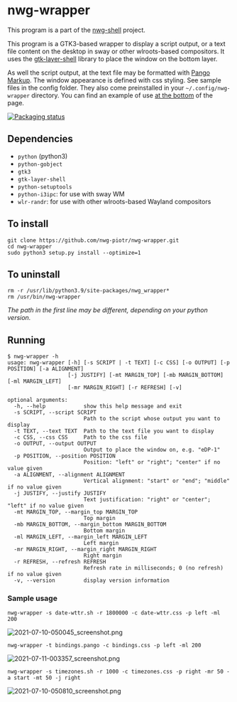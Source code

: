 # nwg-wrapper

This program is a part of the [nwg-shell](https://github.com/nwg-piotr/nwg-shell) project.

This program is a GTK3-based wrapper to display a script output, or a text file content on the desktop in sway or 
other wlroots-based compositors. It uses the [gtk-layer-shell](https://github.com/wmww/gtk-layer-shell) library
to place the window on the bottom layer.

As well the script output, at the text file may be formatted with 
[Pango Markup](https://developer.gnome.org/pygtk/stable/pango-markup-language.html). The window appearance is defined
with css styling. See sample files in the config folder. They also come preinstalled in your `~/.config/nwg-wrapper`
directory. You can find an example of use [at the bottom](https://github.com/nwg-piotr/nwg-wrapper#sample-usage) 
of the page.

[![Packaging status](https://repology.org/badge/vertical-allrepos/nwg-wrapper.svg)](https://repology.org/project/nwg-wrapper/versions)

## Dependencies

- `python` (python3)
- `python-gobject`
- `gtk3`
- `gtk-layer-shell`
- `python-setuptools`
- `python-i3ipc`: for use with sway WM
- `wlr-randr`: for use with other wlroots-based Wayland compositors

## To install

```text
git clone https://github.com/nwg-piotr/nwg-wrapper.git
cd nwg-wrapper
sudo python3 setup.py install --optimize=1
```

## To uninstall

```text
rm -r /usr/lib/python3.9/site-packages/nwg_wrapper*
rm /usr/bin/nwg-wrapper
```

*The path in the first line may be different, depending on your python version.*

## Running

```text
$ nwg-wrapper -h
usage: nwg-wrapper [-h] [-s SCRIPT | -t TEXT] [-c CSS] [-o OUTPUT] [-p POSITION] [-a ALIGNMENT]
                   [-j JUSTIFY] [-mt MARGIN_TOP] [-mb MARGIN_BOTTOM] [-ml MARGIN_LEFT]
                   [-mr MARGIN_RIGHT] [-r REFRESH] [-v]

optional arguments:
  -h, --help            show this help message and exit
  -s SCRIPT, --script SCRIPT
                        Path to the script whose output you want to display
  -t TEXT, --text TEXT  Path to the text file you want to display
  -c CSS, --css CSS     Path to the css file
  -o OUTPUT, --output OUTPUT
                        Output to place the window on, e.g. "eDP-1"
  -p POSITION, --position POSITION
                        Position: "left" or "right"; "center" if no value given
  -a ALIGNMENT, --alignment ALIGNMENT
                        Vertical alignment: "start" or "end"; "middle" if no value given
  -j JUSTIFY, --justify JUSTIFY
                        Text justification: "right" or "center"; "left" if no value given
  -mt MARGIN_TOP, --margin_top MARGIN_TOP
                        Top margin
  -mb MARGIN_BOTTOM, --margin_bottom MARGIN_BOTTOM
                        Bottom margin
  -ml MARGIN_LEFT, --margin_left MARGIN_LEFT
                        Left margin
  -mr MARGIN_RIGHT, --margin_right MARGIN_RIGHT
                        Right margin
  -r REFRESH, --refresh REFRESH
                        Refresh rate in milliseconds; 0 (no refresh) if no value given
  -v, --version         display version information
```

### Sample usage

`nwg-wrapper -s date-wttr.sh -r 1800000 -c date-wttr.css -p left -ml 200`

![2021-07-10-050045_screenshot.png](https://scrot.cloud/images/2021/07/10/2021-07-10-050045_screenshot.png)

`nwg-wrapper -t bindings.pango -c bindings.css -p left -ml 200`

![2021-07-11-003357_screenshot.png](https://scrot.cloud/images/2021/07/11/2021-07-11-003357_screenshot.png)

`nwg-wrapper -s timezones.sh -r 1000 -c timezones.css -p right -mr 50 -a start -mt 50 -j right`

![2021-07-10-050810_screenshot.png](https://scrot.cloud/images/2021/07/10/2021-07-10-050810_screenshot.png)
